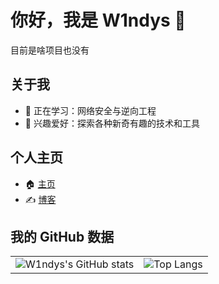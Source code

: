 # 你好，我是 W1ndys 👋

目前是啥项目也没有

## 关于我

- 🌱 正在学习：网络安全与逆向工程
- 🎯 兴趣爱好：探索各种新奇有趣的技术和工具

## 个人主页

- 🏠 [主页](https://w1ndys.top/)
- ✍️ [博客](https://blog.w1ndys.top/)

## 我的 GitHub 数据

<table>
  <tr>
    <td><img src="https://github-readme-stats.vercel.app/api?username=W1ndys" alt="W1ndys's GitHub stats" /></td>
    <td><img src="https://github-readme-stats.vercel.app/api/top-langs/?username=W1ndys" alt="Top Langs" /></td>
  </tr>
</table>
